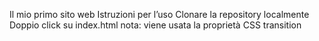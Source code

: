 Il mio primo sito web
Istruzioni per l’uso
Clonare la repository localmente
Doppio click su index.html
nota: viene usata la proprietà CSS transition